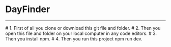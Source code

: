 # DayFinder
<hr>
# 1. First of all you clone or download this git file and folder.
# 2. Then you open this file and folder on your local computer in any code editors.
# 3. Then you install npm.
# 4. Then you run this project npm run dev.
